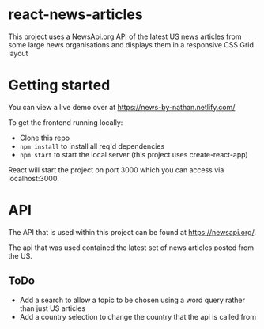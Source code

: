 # react-news-articles
This project uses a NewsApi.org API of the latest US news articles from some large news organisations and displays them in a responsive CSS Grid layout

# Getting started
You can view a live demo over at https://news-by-nathan.netlify.com/

To get the frontend running locally:

- Clone this repo
- `npm install` to install all req'd dependencies
- `npm start` to start the local server (this project uses create-react-app)

React will start the project on port 3000 which you can access via localhost:3000.

# API
The API that is used within this project can be found at https://newsapi.org/.

The api that was used contained the latest set of news articles posted from the US.

## ToDo
- Add a search to allow a topic to be chosen using a word query rather than just US articles
- Add a country selection to change the country that the api is called from

